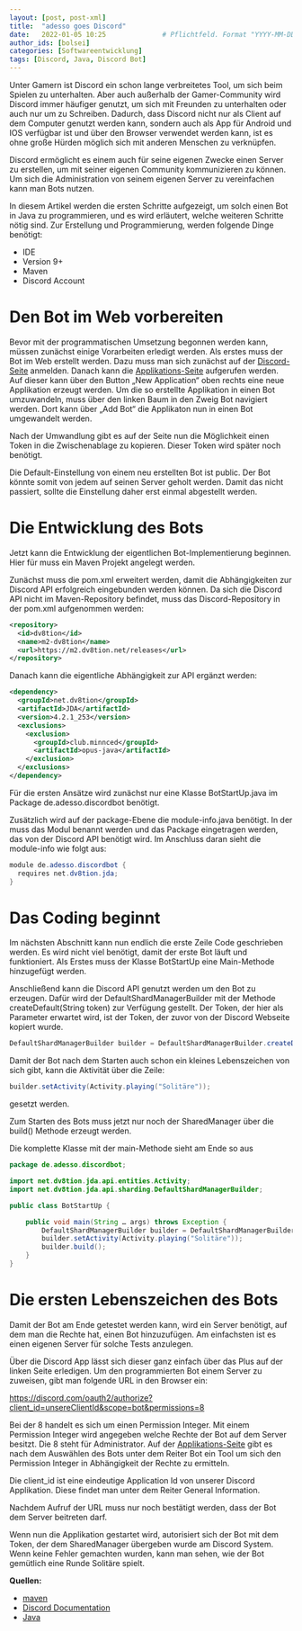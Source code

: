 ```yaml
---
layout: [post, post-xml]
title:  "adesso goes Discord"
date:   2022-01-05 10:25              # Pflichtfeld. Format "YYYY-MM-DD HH:MM". Muss für Veröffentlichung in der Vergangenheit liegen. (Für Preview egal)
author_ids: [bolsei]
categories: [Softwareentwicklung]
tags: [Discord, Java, Discord Bot]
---
```


Unter Gamern ist Discord ein schon lange verbreitetes Tool, um sich beim Spielen zu unterhalten.
Aber auch außerhalb der Gamer-Community wird Discord immer häufiger genutzt, um sich mit Freunden zu unterhalten oder auch nur um zu Schreiben.
Dadurch, dass Discord nicht nur als Client auf dem Computer genutzt werden kann,
sondern auch als App für Android und IOS verfügbar ist und über den Browser verwendet werden kann,
ist es ohne große Hürden möglich sich mit anderen Menschen zu verknüpfen.

Discord ermöglicht es einem auch für seine eigenen Zwecke einen Server zu erstellen, um mit seiner eigenen Community kommunizieren zu können.
Um sich die Administration von seinem eigenen Server zu vereinfachen kann man Bots nutzen.

In diesem Artikel werden die ersten Schritte aufgezeigt, um solch einen Bot in Java zu programmieren, und es wird erläutert, welche weiteren Schritte nötig sind. 
Zur Erstellung und Programmierung, werden folgende Dinge benötigt:
* IDE
* Version 9+
* Maven
* Discord Account

# Den Bot im Web vorbereiten

Bevor mit der programmatischen Umsetzung begonnen werden kann, müssen zunächst einige Vorarbeiten erledigt werden.
Als erstes muss der Bot im Web erstellt werden. Dazu muss man sich zunächst auf der [Discord-Seite](https://discord.com/) anmelden.
Danach kann die [Applikations-Seite](https://discord.com/developers/applications) aufgerufen werden.
Auf dieser kann über den Button „New Application“ oben rechts eine neue Applikation erzeugt werden.
Um die so erstellte Applikation in einen Bot umzuwandeln, muss über den linken Baum in den Zweig Bot navigiert werden.
Dort kann über „Add Bot“ die Applikaton nun in einen Bot umgewandelt werden.

Nach der Umwandlung gibt es auf der Seite nun die Möglichkeit einen Token in die Zwischenablage zu kopieren.
Dieser Token wird später noch benötigt.

Die Default-Einstellung von einem neu erstellten Bot ist public.
Der Bot könnte somit von jedem auf seinen Server geholt werden.
Damit das nicht passiert, sollte die Einstellung daher erst einmal abgestellt werden.

# Die Entwicklung des Bots

Jetzt kann die Entwicklung der eigentlichen Bot-Implementierung beginnen.
Hier für muss ein Maven Projekt angelegt werden.

Zunächst muss die pom.xml erweitert werden, damit die Abhängigkeiten zur Discord API erfolgreich eingebunden werden können.
Da sich die Discord API nicht im Maven-Repository befindet, muss das Discord-Repository in der pom.xml aufgenommen werden:

```xml
<repository>
  <id>dv8tion</id>
  <name>m2-dv8tion</name>
  <url>https://m2.dv8tion.net/releases</url>
</repository>
```

Danach kann die eigentliche Abhängigkeit zur API ergänzt werden:

```xml
<dependency>
  <groupId>net.dv8tion</groupId>
  <artifactId>JDA</artifactId>
  <version>4.2.1_253</version>
  <exclusions>
    <exclusion>
      <groupId>club.minnced</groupId>
      <artifactId>opus-java</artifactId>
    </exclusion>
  </exclusions>
</dependency>
```

Für die ersten Ansätze wird zunächst nur eine Klasse BotStartUp.java im Package de.adesso.discordbot benötigt.

Zusätzlich wird auf der package-Ebene die module-info.java benötigt.
In der muss das Modul benannt werden und das Package eingetragen werden, das von der Discord API benötigt wird.
Im Anschluss daran sieht die module-info wie folgt aus:

```java
module de.adesso.discordbot { 
  requires net.dv8tion.jda;
}
```

# Das Coding beginnt

Im nächsten Abschnitt kann nun endlich die erste Zeile Code geschrieben werden.
Es wird nicht viel benötigt, damit der erste Bot läuft und funktioniert.
Als Erstes muss der Klasse BotStartUp eine Main-Methode hinzugefügt werden.

Anschließend kann die Discord API genutzt werden um den Bot zu erzeugen.
Dafür wird der DefaultShardManagerBuilder mit der Methode createDefault(String token) zur Verfügung gestellt.
Der Token, der hier als Parameter erwartet wird, ist der Token, der zuvor von der Discord Webseite kopiert wurde.

```java
DefaultShardManagerBuilder builder = DefaultShardManagerBuilder.createDefault("Unser Token");
```

Damit der Bot nach dem Starten auch schon ein kleines Lebenszeichen von sich gibt, kann die Aktivität über die Zeile:

```java
builder.setActivity(Activity.playing("Solitäre"));
```

 gesetzt werden. 

Zum Starten des Bots muss jetzt nur noch der SharedManager über die build() Methode erzeugt werden.

Die komplette Klasse mit der main-Methode sieht am Ende so aus

```java
package de.adesso.discordbot;

import net.dv8tion.jda.api.entities.Activity;
import net.dv8tion.jda.api.sharding.DefaultShardManagerBuilder;

public class BotStartUp {

    public void main(String … args) throws Exception {
        DefaultShardManagerBuilder builder = DefaultShardManagerBuilder.createDefault("Token");
        builder.setActivity(Activity.playing("Solitäre"));
        builder.build();
    }
}
```

# Die ersten Lebenszeichen des Bots

Damit der Bot am Ende getestet werden kann, wird ein Server benötigt, auf dem man die Rechte hat, einen Bot hinzuzufügen.
Am einfachsten ist es einen eigenen Server für solche Tests anzulegen.

Über die Discord App lässt sich dieser ganz einfach über das Plus auf der linken Seite erledigen.
Um den programmierten Bot einem Server zu zuweisen, gibt man folgende URL in den Browser ein:

https://discord.com/oauth2/authorize?client_id=unsereClientId&scope=bot&permissions=8

Bei der 8 handelt es sich um einen Permission Integer.
Mit einem Permission Integer wird angegeben welche Rechte der Bot auf dem Server besitzt.
Die 8 steht für Administrator.
Auf der [Applikations-Seite](https://discord.com/developers/applications) gibt es nach dem Auswählen des Bots unter dem Reiter Bot ein Tool um sich den Permission Integer in Abhängigkeit der Rechte zu ermitteln.

Die client_id ist eine eindeutige Application Id von unserer Discord Applikation. Diese findet man unter dem Reiter General Information.

Nachdem Aufruf der URL muss nur noch bestätigt werden, dass der Bot dem Server beitreten darf.

Wenn nun die Applikation gestartet wird, autorisiert sich der Bot mit dem Token, der dem SharedManager übergeben wurde am Discord System.
Wenn keine Fehler gemachten wurden, kann man sehen, wie der Bot gemütlich eine Runde Solitäre spielt.

**Quellen:**
* [maven](https://maven.apache.org/index.html)
* [Discord Documentation](https://discord.com/developers/docs/intro)
* [Java](https://www.java.com/de/)

